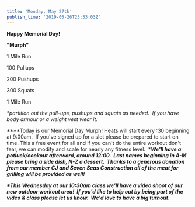 ```yaml
---
title: 'Monday, May 27th'
publish_time: '2019-05-26T23:53:03Z'
---
```


**Happy Memorial Day!**

**"Murph"**

1 Mile Run

100 Pullups

200 Pushups

300 Squats

1 Mile Run

*\*partition out the pull-ups, pushups and squats as needed.  If you
have body armour or a weight vest wear it.*

***\*Today is our Memorial Day Murph! Heats will start every :30
beginning at 9:00am.  If you've signed up for a slot please be prepared
to start on time. This a free event for all and if you can't do the
entire workout don't fear, we can modify and scale for nearly any
fitness level.  ****We'll have a potluck/cookout afterward, around
12:00.  Last names beginning in A-M please bring a side dish, N-Z a
dessert.  Thanks to a generous donation from our member CJ and Seven
Seas Construction all of the meat for grilling will be provided as
well!***

***\*This Wednesday at our 10:30am class we'll have a video shoot of our
new outdoor workout area!  If you'd like to help out by being part of
the video & class please let us know.  We'd love to have a big
turnout.***
